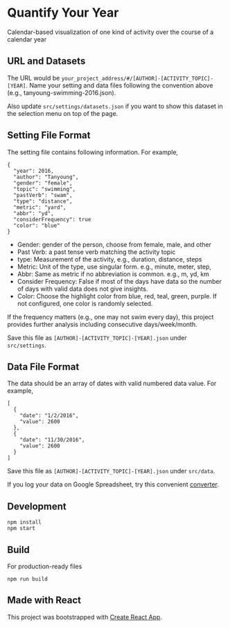# Quantify Your Year
Calendar-based visualization of one kind of activity over the course of a calendar year

## URL and Datasets
The URL would be ```your_project_address/#/[AUTHOR]-[ACTIVITY_TOPIC]-[YEAR]```.
Name your setting and data files following the convention above (e.g., tanyoung-swimming-2016.json).

Also update ```src/settings/datasets.json``` if you want to show this dataset in the selection menu on top of the page.

## Setting File Format
The setting file contains following information. For example,
```
{
  "year": 2016,
  "author": "Tanyoung",
  "gender": "female",
  "topic": "swimming",
  "pastVerb": "swam",
  "type": "distance",
  "metric": "yard",
  "abbr": "yd",
  "considerFrequency": true
  "color": "blue"
}
```
* Gender: gender of the person, choose from female, male, and other
* Past Verb: a past tense verb matching the activity topic
* type: Measurement of the activity, e.g., duration, distance, steps
* Metric: Unit of the type, use singular form. e.g., minute, meter, step,
* Abbr: Same as metric if no abbreviation is common. e.g., m, yd, km
* Consider Frequency: False if most of the days have data so the number of days with valid data does not give insights.
* Color: Choose the highlight color from blue, red, teal, green, purple. If not configured, one color is randomly selected.

If the frequency matters (e.g., one may not swim every day), this project provides further analysis including consecutive days/week/month.

Save this file as ```[AUTHOR]-[ACTIVITY_TOPIC]-[YEAR].json``` under ```src/settings```.

## Data File Format
The data should be an array of dates with valid numbered data value. For example,
```
[
  {
    "date": "1/2/2016",
    "value": 2600
  },
  {
    "date": "11/30/2016",
    "value": 2600
  }
]
```
Save this file as ```[AUTHOR]-[ACTIVITY_TOPIC]-[YEAR].json``` under ```src/data```.

If you log your data on Google Spreadsheet, try this convenient [converter](https://www.npmjs.com/package/google-spreadsheet-to-json).

## Development
```
npm install
npm start
```

## Build
For production-ready files
```
npm run build
```

## Made with React
This project was bootstrapped with [Create React App](https://github.com/facebookincubator/create-react-app).